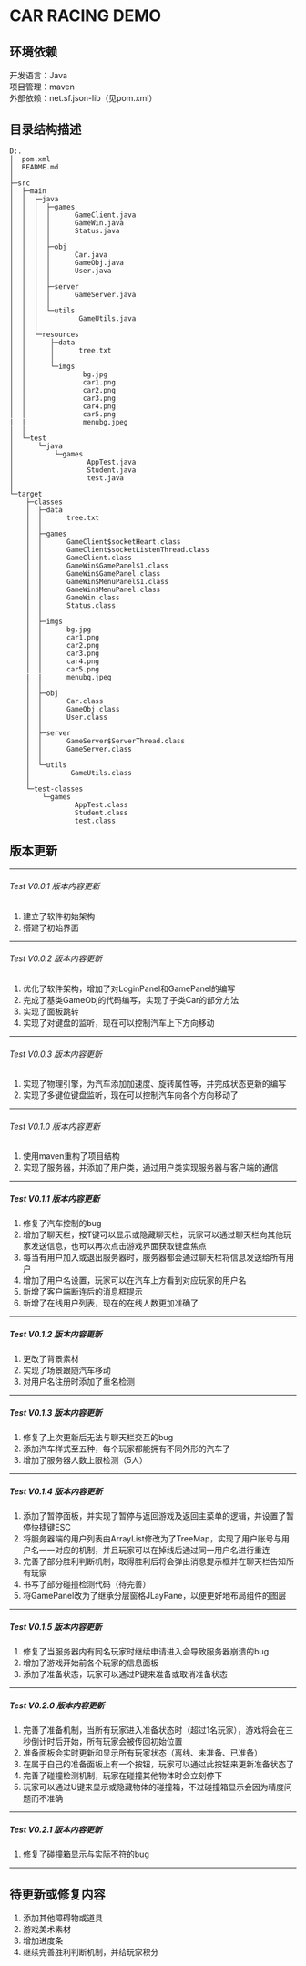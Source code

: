 CAR RACING DEMO
============================

## 环境依赖
开发语言：Java\
项目管理：maven\
外部依赖：net.sf.json-lib（见pom.xml）

## 目录结构描述
    D:.
    │  pom.xml
    │  README.md
    │      
    ├─src
    │  ├─main
    │  │  ├─java
    │  │  │  ├─games
    │  │  │  │      GameClient.java
    │  │  │  │      GameWin.java
    │  │  │  │      Status.java
    │  │  │  │      
    │  │  │  ├─obj
    │  │  │  │      Car.java
    │  │  │  │      GameObj.java
    │  │  │  │      User.java
    │  │  │  │      
    │  │  │  ├─server
    │  │  │  │      GameServer.java
    │  │  │  │      
    │  │  │  └─utils
    │  │  │          GameUtils.java
    │  │  │          
    │  │  └─resources
    │  │      ├─data
    │  │      │      tree.txt
    │  │      │      
    │  │      └─imgs
    │  │              bg.jpg
    │  │              car1.png
    │  │              car2.png
    │  │              car3.png
    │  │              car4.png
    │  │              car5.png
    |  |              menubg.jpeg
    │  │              
    │  └─test
    │      └─java
    │          └─games
    │                  AppTest.java
    │                  Student.java
    │                  test.java
    │                  
    └─target
        ├─classes
        │  ├─data
        │  │      tree.txt
        │  │      
        │  ├─games
        │  │      GameClient$socketHeart.class
        │  │      GameClient$socketListenThread.class
        │  │      GameClient.class
        │  │      GameWin$GamePanel$1.class
        │  │      GameWin$GamePanel.class
        │  │      GameWin$MenuPanel$1.class
        │  │      GameWin$MenuPanel.class
        │  │      GameWin.class
        │  │      Status.class
        │  │      
        │  ├─imgs
        │  │      bg.jpg
        │  │      car1.png
        │  │      car2.png
        │  │      car3.png
        │  │      car4.png
        │  │      car5.png
        |  |      menubg.jpeg
        │  │      
        │  ├─obj
        │  │      Car.class
        │  │      GameObj.class
        │  │      User.class
        │  │      
        │  ├─server
        │  │      GameServer$ServerThread.class
        │  │      GameServer.class
        │  │      
        │  └─utils
        │          GameUtils.class
        │          
        └─test-classes
            └─games
                    AppTest.class
                    Student.class
                    test.class

## 版本更新
---

###### $Test\ V0.0.1\ 版本内容更新$
1. 建立了软件初始架构
2. 搭建了初始界面

---

###### $Test\ V0.0.2\ 版本内容更新$
1. 优化了软件架构，增加了对LoginPanel和GamePanel的编写
2. 完成了基类GameObj的代码编写，实现了子类Car的部分方法
3. 实现了面板跳转
4. 实现了对键盘的监听，现在可以控制汽车上下方向移动
   
---

###### $Test\ V0.0.3\ 版本内容更新$
1. 实现了物理引擎，为汽车添加加速度、旋转属性等，并完成状态更新的编写
2. 实现了多键位键盘监听，现在可以控制汽车向各个方向移动了
   
---

###### $Test\ V0.1.0\ 版本内容更新$
1. 使用maven重构了项目结构
2. 实现了服务器，并添加了用户类，通过用户类实现服务器与客户端的通信
   
---

##### $Test\ V0.1.1\ 版本内容更新$
1. 修复了汽车控制的bug
2. 增加了聊天栏，按T键可以显示或隐藏聊天栏，玩家可以通过聊天栏向其他玩家发送信息，也可以再次点击游戏界面获取键盘焦点
3. 每当有用户加入或退出服务器时，服务器都会通过聊天栏将信息发送给所有用户
4. 增加了用户名设置，玩家可以在汽车上方看到对应玩家的用户名
5. 新增了客户端断连后的消息框提示
6. 新增了在线用户列表，现在的在线人数更加准确了


---

##### $Test\ V0.1.2\ 版本内容更新$
1. 更改了背景素材
2. 实现了场景跟随汽车移动
3. 对用户名注册时添加了重名检测

---

##### $Test\ V0.1.3\ 版本内容更新$
1. 修复了上次更新后无法与聊天栏交互的bug
2. 添加汽车样式至五种，每个玩家都能拥有不同外形的汽车了
3. 增加了服务器人数上限检测（5人）

---

##### $Test\ V0.1.4\ 版本内容更新$
1. 添加了暂停面板，并实现了暂停与返回游戏及返回主菜单的逻辑，并设置了暂停快捷键ESC
2. 将服务器端的用户列表由ArrayList修改为了TreeMap，实现了用户账号与用户名一一对应的机制，并且玩家可以在掉线后通过同一用户名进行重连
3. 完善了部分胜利判断机制，取得胜利后将会弹出消息提示框并在聊天栏告知所有玩家
4. 书写了部分碰撞检测代码（待完善）
5. 将GamePanel改为了继承分层窗格JLayPane，以便更好地布局组件的图层

---

##### $Test\ V0.1.5\ 版本内容更新$
1. 修复了当服务器内有同名玩家时继续申请进入会导致服务器崩溃的bug
2. 增加了游戏开始前各个玩家的信息面板
3. 添加了准备状态，玩家可以通过P键来准备或取消准备状态

---

##### $Test\ V0.2.0\ 版本内容更新$
1. 完善了准备机制，当所有玩家进入准备状态时（超过1名玩家），游戏将会在三秒倒计时后开始，所有玩家会被传回初始位置
2. 准备面板会实时更新和显示所有玩家状态（离线、未准备、已准备）
3. 在属于自己的准备面板上有一个按钮，玩家可以通过此按钮来更新准备状态了
4. 完善了碰撞检测机制，玩家在碰撞其他物体时会立刻停下
5. 玩家可以通过U键来显示或隐藏物体的碰撞箱，不过碰撞箱显示会因为精度问题而不准确

---

##### $Test\ V0.2.1\ 版本内容更新$
1. 修复了碰撞箱显示与实际不符的bug

---

## 待更新或修复内容
1. 添加其他障碍物或道具
2. 游戏美术素材
3. 增加进度条
4. 继续完善胜利判断机制，并给玩家积分

